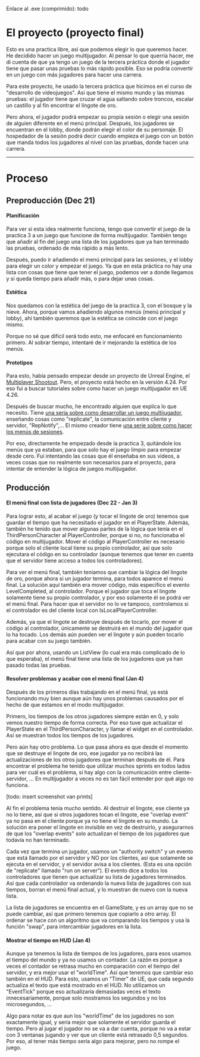 Enlace al .exe (comprimido): 
todo

# El proyecto (proyecto final)
Esto es una practica libre, así que podemos elegir lo que queremos hacer. He decidido hacer un juego multijugador. Al pensar lo que querría hacer, me di cuenta de que ya tengo un juego de la tercera práctica donde el jugador tiene que pasar unas pruebas lo más rápido posible. Eso se podría convertir en un juego con más jugadores para hacer una carrera.

Para este proyecto, he usado la tercera práctica que hicimos en el curso de "desarrollo de videojuegos". Así que tiene el mismo mundo y las mismas pruebas: el jugador tiene que cruzar el agua saltando sobre troncos, escalar un castillo y al fin encontrar el lingote de oro. 

Pero ahora, el jugador podrá empezar su propia sesión o elegir una sesión de alguien diferente en el menú principal. Después, los jugadores se encuentran en el lobby, donde podrán elegir el color de su personaje. El hospedador de la sesión podrá decir cuando empieza el juego con un botón que manda todos los jugadores al nivel con las pruebas, donde hacen una carrera.

----

# Proceso

## Preproducción (Dec 21)

#### Planificación
Para ver si esta idea realmente funciona, tengo que convertir el juego de la practica 3 a un juego que funcione de forma multijugador. También tengo que añadir al fin del juego una lista de los jugadores que ya han terminado las pruebas, ordenado de más rápido a más lento.

Después, puedo ir añadiendo el menú principal para las sesiones, y el lobby para elegir un color y empezar el juego. Ya que en esta práctica no hay una lista con cosas que tiene que tener el juego, podemos ver a donde llegamos y si queda tiempo para añadir más, o para dejar unas cosas.

#### Estética
Nos quedamos con la estética del juego de la practica 3, con el bosque y la nieve. Ahora, porque vamos añadiendo algunos menús (menú principal y lobby), ahí también queremos que la estética se coincide con el juego mismo.  

Porque no sé que difícil será todo esto, me enfocaré en funcionamiento primero. Al sobrar tiempo, intentaré de ir mejorando la estética de los menús.

#### Prototipos
Para esto, había pensado empezar desde un proyecto de Unreal Engine, el [Multiplayer Shootout](https://docs.unrealengine.com/4.27/en-US/Resources/Showcases/BlueprintMultiplayer/). Pero, el proyecto está hecho en la versión 4.24. Por eso fui a buscar tutoriales sobre como hacer un juego multijugador en UE 4.26.

Después de buscar mucho, he encontrado alguien que explica lo que necesito. Tiene [una seria sobre como desarrollar un juego multijugador](https://www.youtube.com/watch?v=GcZQ2o6LpDI&ab_channel=RyanLaley), enseñando cosas como "replicate", la comunicación entre cliente y servidor, "RepNotify",... El mismo creador tiene [una serie sobre como hacer los menús de sesiones](https://www.youtube.com/watch?v=tcVEP2fqYmA).

Por eso, directamente he empezado desde la practica 3, quitándole los menús que ya estaban, para que solo hay el juego limpio para empezar desde cero. Fui intentando las cosas que él enseñaba en sus videos, a veces cosas que no realmente son necesarios para el proyecto, para intentar de entender la lógica de juegos multijugador. 

## Producción

#### El menú final con lista de jugadores (Dec 22 - Jan 3)
Para lograr esto, al acabar el juego (y tocar el lingote de oro) tenemos que guardar el tiempo que ha necesitado el jugador en el PlayerState. Además, también he tenido que mover algunas partes de la lógica que tenía en el ThirdPersonCharacter al PlayerController, porque si no, no funcionaba el código en multijugador. Mover el código al PlayerController es necesario porque solo el cliente local tiene su propio controlador, así que solo ejecutara el código en su controlador (aunque tenemos que tener en cuenta que el servidor tiene acceso a todos los controladores).

Para ver el menú final, también teníamos que cambiar la lógica del lingote de oro, porque ahora si un jugador termina, para todos aparece el menú final. La solución aquí también era mover código, más especifico el evento LevelCompleted, al controlador. Porque el jugador que toca el lingote solamente tiene su propio controlador, y por eso solamente él se podrá ver el menú final. Para hacer que el servidor no lo ve tampoco, controlamos si el controlador es del cliente local con IsLocalPlayerController. 

Además, ya que el lingote se destruye después de tocarlo, por mover el código al controlador, únicamente se destruirá en el mundo del jugador que lo ha tocado. Los demás aún pueden ver el lingote y aún pueden tocarlo para acabar con su juego también. 

Así que por ahora, usando un ListView (lo cual era más complicado de lo que esperaba), el menú final tiene una lista de los jugadores que ya han pasado todas las pruebas.

#### Resolver problemas y acabar con el menú final (Jan 4)
Después de los primeros días trabajando en el menú final, ya está funcionando muy bien aunque aún hay unos problemas causados por el hecho de que estamos en el modo multijugador.

Primero, los tiempos de los otros jugadores siempre están en 0, y solo vemos nuestro tiempo de forma correcta.  Por eso tuve que actualizar el PlayerState en el ThirdPersonCharacter, y llamar el widget en el controlador. Así se muestran todos los tiempos de los jugadores.

Pero aún hay otro problema. Lo que pasa ahora es que desde el momento que se destruye el lingote de oro, ese jugador ya no recibirá las actualizaciones de los otros jugadores que terminan después de él. Para encontrar el problema he tenido que utilizar muchos sprints en todos lados para ver cuál es el problema, si hay algo con la comunicación entre cliente-servidor, ... En multijugador a veces no es tan fácil entender por qué algo no funciona.

[todo: insert screenshot van prints]

Al fin el problema tenía mucho sentido. Al destruir el lingote, ese cliente ya no lo tiene, así que si otros jugadores tocan el lingote, ese "overlap event" ya no pasa en el cliente porque ya no tiene el lingote en su mundo. La solución era poner el lingote en invisible en vez de destruirlo, y asegurarnos de que los "overlap events" solo actualizan el tiempo de los jugadores que todavía no han terminado.

Cada vez que termina un jugador, usamos un "authority switch" y un evento que está llamado por el servidor y NO por los clientes, así que solamente se ejecuta en el servidor, y el servidor avisa a los clientes. (Esta es una opción de "replicate" llamado "run on server"). El evento dice a todos los controladores que tienen que actualizar su lista de jugadores terminados. Así que cada controlador va ordenando la nueva lista de jugadores con sus tiempos, borran el menú final actual, y lo muestran de nuevo con la nueva lista.

La lista de jugadores se encuentra en el GameState, y es un array que no se puede cambiar, así que primero tenemos que copiarlo a otro array. El ordenar se hace con un algoritmo que va comparando los tiempos y usa la función "swap", para intercambiar jugadores en la lista.

#### Mostrar el tiempo en HUD (Jan 4)
Aunque ya tenemos la lista de tiempos de los jugadores, para esos usamos el tiempo del mundo y ya no usamos un contador. La razón es porque a veces el contador se retrasa mucho en comparación con el tiempo del servidor, y era mejor usar el "worldTime". Así que tenemos que cambiar eso también en el HUD. Para esto, usamos un "Timer" de UE, que cada segundo actualiza el texto que está mostrado en el HUD. No utilizamos un "EventTick" porque eso actualizaría demasiadas veces el texto innecesariamente, porque solo mostramos los segundos y no los microsegundos, ...

Algo para notar es que aun los "worldTime" de los jugadores no son exactamente igual, y sería mejor que solamente el servidor guarda el tiempo. Pero al jugar el jugador no se va a dar cuenta, porque no va a estar con 3 ventanas jugando y ver que un cliente está retrasado 0,5 segundos. Por eso, al tener más tiempo sería algo para mejorar, pero no rompe el juego.
